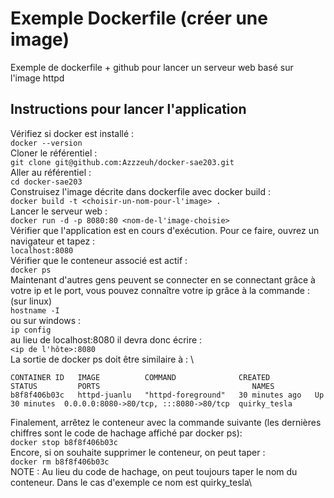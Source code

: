 # Exemple Dockerfile (créer une image)
Exemple de dockerfile + github pour lancer un serveur web basé sur l'image httpd

## Instructions pour lancer l'application
Vérifiez si docker est installé :\
```docker --version``` \
Cloner le référentiel : \
```git clone git@github.com:Azzzeuh/docker-sae203.git``` \
Aller au référentiel : \
```cd docker-sae203```\
Construisez l'image décrite dans dockerfile avec docker build :\
```docker build -t <choisir-un-nom-pour-l'image> .```\
Lancer le serveur web :\
```docker run -d -p 8080:80 <nom-de-l'image-choisie>```\
Vérifier que l'application est en cours d'exécution. Pour ce faire, ouvrez un navigateur et tapez : \
```localhost:8080``` \
Vérifier que le conteneur associé est actif :\
```docker ps```\
Maintenant d'autres gens peuvent se connecter en se connectant grâce à votre ip et le port,
vous pouvez connaître votre ip grâce à la commande : (sur linux)\
```hostname -I```\
ou sur windows :\
```ip config```\
au lieu de localhost:8080 il devra donc écrire :\
```<ip de l'hôte>:8080``` \
La sortie de docker ps doit être similaire à : \
```
CONTAINER ID   IMAGE          COMMAND              CREATED          STATUS         PORTS                                  NAMES
b8f8f406b03c   httpd-juanlu   "httpd-foreground"   30 minutes ago   Up 30 minutes  0.0.0.0:8080->80/tcp, :::8080->80/tcp  quirky_tesla
```
Finalement, arrêtez le conteneur avec la commande suivante (les dernières chiffres sont le code de hachage affiché par docker ps):\
```docker stop b8f8f406b03c``` \
Encore, si on souhaite supprimer le conteneur, on peut taper :\
```docker rm b8f8f406b03c```\
NOTE : Au lieu du code de hachage, on peut toujours taper le nom du conteneur. Dans le cas d'exemple ce nom est quirky_tesla\
